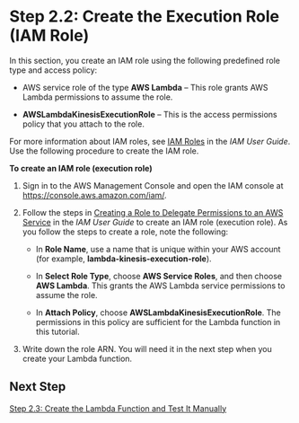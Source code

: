 # Step 2\.2: Create the Execution Role \(IAM Role\)<a name="with-kinesis-example-create-iam-role"></a>

In this section, you create an IAM role using the following predefined role type and access policy:

+ AWS service role of the type **AWS Lambda** – This role grants AWS Lambda permissions to assume the role\. 

+ **AWSLambdaKinesisExecutionRole** – This is the access permissions policy that you attach to the role\. 

 For more information about IAM roles, see [IAM Roles](http://docs.aws.amazon.com/IAM/latest/UserGuide/id_roles.html) in the *IAM User Guide*\. Use the following procedure to create the IAM role\.

**To create an IAM role \(execution role\)**

1. Sign in to the AWS Management Console and open the IAM console at [https://console\.aws\.amazon\.com/iam/](https://console.aws.amazon.com/iam/)\.

1. Follow the steps in [Creating a Role to Delegate Permissions to an AWS Service](http://docs.aws.amazon.com/IAM/latest/UserGuide/id_roles_create_for-service.html) in the *IAM User Guide* to create an IAM role \(execution role\)\. As you follow the steps to create a role, note the following:

   + In **Role Name**, use a name that is unique within your AWS account \(for example, **lambda\-kinesis\-execution\-role**\)\. 

   + In **Select Role Type**, choose **AWS Service Roles**, and then choose **AWS Lambda**\. This grants the AWS Lambda service permissions to assume the role\.

   + In **Attach Policy**, choose **AWSLambdaKinesisExecutionRole**\. The permissions in this policy are sufficient for the Lambda function in this tutorial\.

1. Write down the role ARN\. You will need it in the next step when you create your Lambda function\.

## Next Step<a name="create-execution-role-kinesis-next-step"></a>

 [Step 2\.3: Create the Lambda Function and Test It Manually](with-kinesis-example-upload-deployment-pkg.md) 